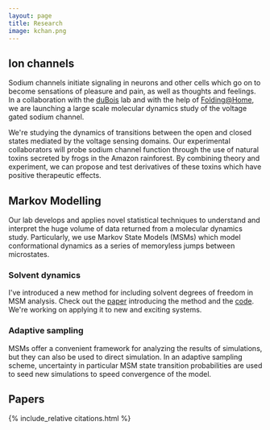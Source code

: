 ```yaml
---
layout: page
title: Research
image: kchan.png
---
```



## Ion channels

Sodium channels initiate signaling in neurons and other cells which go
on to become sensations of pleasure and pain, as well as thoughts and
feelings.  In a collaboration with the [duBois] lab and with the help
of [Folding@Home], we are launching a large scale molecular dynamics
study of the voltage gated sodium channel.

We're studying the dynamics of transitions between the open and closed
states mediated by the voltage sensing domains. Our experimental
collaborators will probe sodium channel function through the use of
natural toxins secreted by frogs in the Amazon rainforest.  By
combining theory and experiment, we can propose and test derivatives
of these toxins which have positive therapeutic effects.


[dubois]: http://duboislab.stanford.edu/
[folding@home]: https://folding.stanford.edu/

## Markov Modelling

Our lab develops and applies novel statistical techniques to
understand and interpret the huge volume of data returned from a
molecular dynamics study. Particularly, we use Markov State Models
(MSMs) which model conformational dynamics as a series of memoryless
jumps between microstates. 

### Solvent dynamics

I've introduced a new method for including solvent degrees of freedom
in MSM analysis. Check out the [paper][shellspaper] introducing
the method and the [code][shellsgithub]. We're working on applying it
to new and exciting systems.

[shellspaper]: http://dx.doi.org/10.1021/ct5010017
[shellsgithub]: https://github.com/mpharrigan/wetmsm

### Adaptive sampling

MSMs offer a convenient framework for analyzing the results of
simulations, but they can also be used to direct simulation. In an
adaptive sampling scheme, uncertainty in particular MSM state
transition probabilities are used to seed new simulations to speed
convergence of the model.

## Papers

{% include_relative citations.html %}


<!-- vim: tw=70
-->
